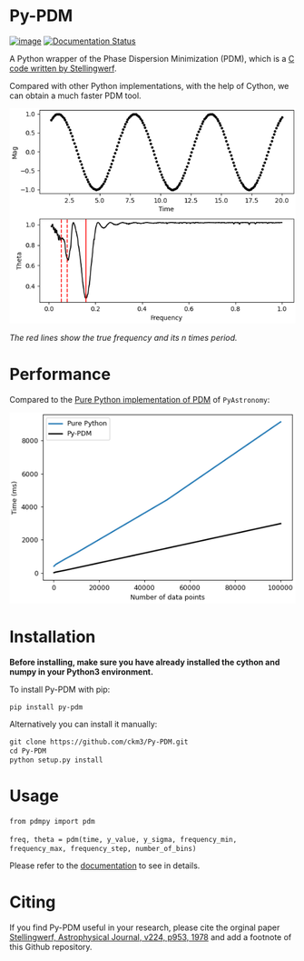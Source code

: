 # Py-PDM

[![image](http://img.shields.io/pypi/v/Py-PDM.svg)](https://pypi.python.org/pypi/Py-PDM/) [![Documentation Status](https://readthedocs.org/projects/py-pdm/badge/?version=latest)](https://py-pdm.readthedocs.io/en/latest/?badge=latest)
      

A Python wrapper of the Phase Dispersion Minimization (PDM), which is a [C code written by Stellingwerf](https://www.stellingwerf.com/rfs-bin/index.cgi?action=PageView&id=34).

Compared with other Python implementations, with the help of Cython, we can obtain a much faster PDM tool.

![Example result](/docs/source/Py-PDM-example.png)

*The red lines show the true frequency and its n times period.*

# Performance
Compared to the [Pure Python implementation of PDM](https://pyastronomy.readthedocs.io/en/latest/pyTimingDoc/pyPDMDoc/pdm.html) of ``PyAstronomy``:

![Comparison result](/docs/source/Comparison.png)

# Installation
**Before installing, make sure you have already installed the cython and numpy in your Python3 environment.**

To install Py-PDM with pip:

```
pip install py-pdm
```

Alternatively you can install it manually:
```
git clone https://github.com/ckm3/Py-PDM.git
cd Py-PDM
python setup.py install
```

# Usage
```python3
from pdmpy import pdm

freq, theta = pdm(time, y_value, y_sigma, frequency_min, frequency_max, frequency_step, number_of_bins)
```
Please refer to the [documentation](https://py-pdm.readthedocs.io) to see in details.

# Citing
If you find Py-PDM useful in your research, please cite the orginal paper [Stellingwerf, Astrophysical Journal, v224, p953, 1978](https://ui.adsabs.harvard.edu/abs/1978ApJ...224..953S/abstract) and add a footnote of this Github repository.
